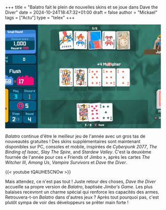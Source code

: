+++
title = "Balatro fait le plein de nouvelles skins et se joue dans Dave the Diver"
date = 2024-10-24T18:47:32+01:00
draft = false
author = "Mickael"
tags = ["Actu"]
type = "telex"
+++

![Jimbo's Game](JimbosGame.jpg "Jimbo's Game dans Dave the Diver.")

*Balatro* continue d'être le meilleur jeu de l'année avec un gros tas de nouveautés gratuites ! Des skins supplémentaires sont maintenant disponibles sur PC, consoles et mobile, inspirées de *Cyberpunk 2077*, *The Binding of Isaac*, *Slay The Spire*, and *Stardew Valley*. C'est la deuxième fournée de l'année pour ces « Friends of Jimbo », après les cartes *The Witcher III*, *Among Us*, *Vampire Survivors* et *Dave the Diver*.

{{< youtube tQAUHE5CNOw >}} 

Mais attendez, ce n'est pas tout ! Juste retour des choses, *Dave the Diver* accueille sa propre version de *Balatro*, baptisée *Jimbo's Game*. Les plus balaises recevront un charme spécial qui renforce les capacités des armes. Retrouvera-t-on *Balatro* dans d'autres jeux ? Après tout pourquoi pas, c'est plutôt sympa de voir des développeurs se prêter main forte !